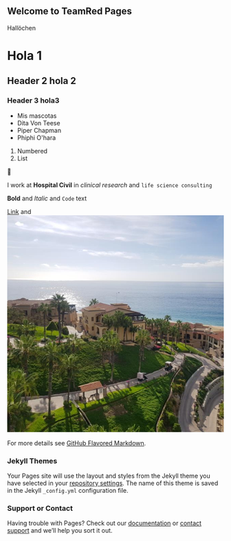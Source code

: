 ## Welcome to TeamRed Pages

Hallöchen

# Hola 1
## Header 2 hola 2
### Header 3 hola3

- Mis mascotas
- Dita Von Teese 
- Piper Chapman 
- Phiphi O'hara 

1. Numbered
2. List

:star_struck:

I work at **Hospital Civil** in _clinical research_ and `life science consulting`

**Bold** and _Italic_ and `Code` text

[Link](url) and ![Image](cabo.jpg)


For more details see [GitHub Flavored Markdown](https://guides.github.com/features/mastering-markdown/).

### Jekyll Themes

Your Pages site will use the layout and styles from the Jekyll theme you have selected in your [repository settings](https://github.com/FabyFF/FabyFF.github.io/settings). The name of this theme is saved in the Jekyll `_config.yml` configuration file.

### Support or Contact

Having trouble with Pages? Check out our [documentation](https://docs.github.com/categories/github-pages-basics/) or [contact support](https://github.com/contact) and we’ll help you sort it out.
